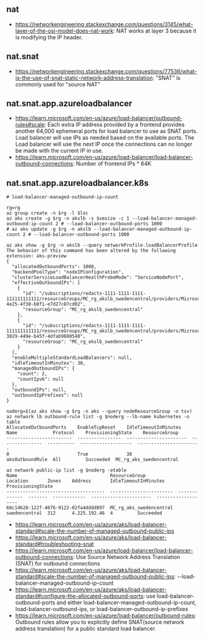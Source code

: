 ## nat

- https://networkengineering.stackexchange.com/questions/3145/what-layer-of-the-osi-model-does-nat-work: NAT works at layer 3 because it is modifying the IP header.

## nat.snat

- https://networkengineering.stackexchange.com/questions/77536/what-is-the-use-of-snat-static-network-address-translation: "SNAT" is commonly used for "source NAT"

## nat.snat.app.azureloadbalancer

- https://learn.microsoft.com/en-us/azure/load-balancer/outbound-rules#scale: Each extra IP address provided by a frontend provides another 64,000 ephemeral ports for load balancer to use as SNAT ports. Load balancer will use IPs as needed based on the available ports. The Load balancer will use the next IP once the connections can no longer be made with the current IP in use.
- https://learn.microsoft.com/en-us/azure/load-balancer/load-balancer-outbound-connections: Number of frontend IPs * 64K

## nat.snat.app.azureloadbalancer.k8s

```
# load-balancer-managed-outbound-ip-count

rg=rg
az group create -n $rg -l $loc
az aks create -g $rg -n akslb -s $vmsize -c 1 --load-balancer-managed-outbound-ip-count 2 # --load-balancer-outbound-ports 1000
# az aks update -g $rg -n akslb --load-balancer-managed-outbound-ip-count 2 # --load-balancer-outbound-ports 1000

az aks show -g $rg -n akslb --query networkProfile.loadBalancerProfile
The behavior of this command has been altered by the following extension: aks-preview
{
  "allocatedOutboundPorts": 1000,
  "backendPoolType": "nodeIPConfiguration",
  "clusterServiceLoadBalancerHealthProbeMode": "ServiceNodePort",
  "effectiveOutboundIPs": [
    {
      "id": "/subscriptions/redacts-1111-1111-1111-111111111111/resourceGroups/MC_rg_akslb_swedencentral/providers/Microsoft.Network/publicIPAddresses/5ba3fda8-4e25-4f30-b8f1-e7d27c87cd02",
      "resourceGroup": "MC_rg_akslb_swedencentral"
    },
    {
      "id": "/subscriptions/redacts-1111-1111-1111-111111111111/resourceGroups/MC_rg_akslb_swedencentral/providers/Microsoft.Network/publicIPAddresses/3380a3bc-3829-449e-b45f-4dfab9888548",
      "resourceGroup": "MC_rg_akslb_swedencentral"
    }
  ],
  "enableMultipleStandardLoadBalancers": null,
  "idleTimeoutInMinutes": 30,
  "managedOutboundIPs": {
    "count": 2,
    "countIpv6": null
  },
  "outboundIPs": null,
  "outboundIpPrefixes": null
}

noderg=$(az aks show -g $rg -n aks --query nodeResourceGroup -o tsv)  
az network lb outbound-rule list -g $noderg --lb-name kubernetes -o table
AllocatedOutboundPorts    EnableTcpReset    IdleTimeoutInMinutes    Name             Protocol    ProvisioningState    ResourceGroup
------------------------  ----------------  ----------------------  ---------------  ----------  -------------------  -----------------------
0                         True              30                      aksOutboundRule  All         Succeeded  MC_rg_aks_swedencentral

az network public-ip list -g $noderg -otable
Name                                  ResourceGroup            Location       Zones    Address       IdleTimeoutInMinutes    ProvisioningState
------------------------------------  -----------------------  -------------  -------  ------------  ----------------------  -------------------
68c14628-122f-4676-9122-02fa4dddd897  MC_rg_aks_swedencentral  swedencentral  312      4.225.192.46  4         Succeeded
```

- https://learn.microsoft.com/en-us/azure/aks/load-balancer-standard#scale-the-number-of-managed-outbound-public-ips
- https://learn.microsoft.com/en-us/azure/aks/load-balancer-standard#troubleshooting-snat
- https://learn.microsoft.com/en-us/azure/load-balancer/load-balancer-outbound-connections: Use Source Network Address Translation (SNAT) for outbound connections
- https://learn.microsoft.com/en-us/azure/aks/load-balancer-standard#scale-the-number-of-managed-outbound-public-ips: --load-balancer-managed-outbound-ip-count
- https://learn.microsoft.com/en-us/azure/aks/load-balancer-standard#configure-the-allocated-outbound-ports:  use load-balancer-outbound-ports and either load-balancer-managed-outbound-ip-count, load-balancer-outbound-ips, or load-balancer-outbound-ip-prefixes
- https://learn.microsoft.com/en-us/azure/load-balancer/outbound-rules: Outbound rules allow you to explicitly define SNAT(source network address translation) for a public standard load balancer.
